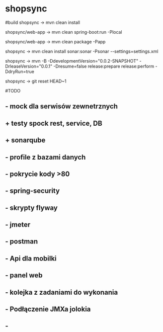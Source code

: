 # shopsync

#build
shopsync -> mvn clean install

shopsync/web-app -> mvn clean spring-boot:run -Plocal

shopsync/web-app -> mvn clean package -Papp

shopsync -> mvn clean install sonar:sonar -Psonar --settings=settings.xml

shopsync -> mvn -B -DdevelopmentVersion="0.0.2-SNAPSHOT" -DrleaseVersion="0.0.1" -Dresume=false release:prepare release:perform -DdryRun=true

shopsync -> git reset HEAD~1

#TODO
## - mock dla serwisów zewnetrznych
## + testy spock rest, service, DB
## + sonarqube
## - profile z bazami danych
## - pokrycie kody >80
## - spring-security
## - skrypty flyway
## - jmeter
## - postman
## - Api dla mobilki
## - panel web
## - kolejka z zadaniami do wykonania
## - Podłączenie JMXa jolokia
## - 
